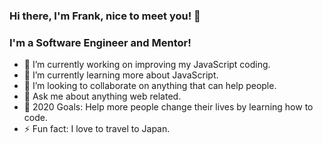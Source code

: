 ### Hi there, I'm Frank, nice to meet you! 👋

### I'm a Software Engineer and Mentor!

- 🔭  I’m currently working on improving my JavaScript coding.
- 🌱  I’m currently learning more about JavaScript.
- 👯  I’m looking to collaborate on anything that can help people.
- 💬  Ask me about anything web related.
- 🥅  2020 Goals: Help more people change their lives by learning how to code.
- ⚡ Fun fact: I love to travel to Japan.
